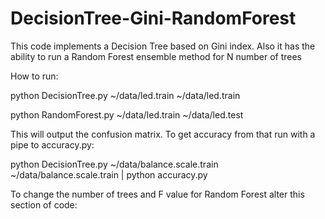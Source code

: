 # DecisionTree-Gini-RandomForest

This code implements a Decision Tree based on Gini index.  Also it has the ability to run a Random Forest ensemble method
for N number of trees


How to run:

python DecisionTree.py ~/data/led.train ~/data/led.train 

python RandomForest.py ~/data/led.train ~/data/led.test 

This will output the confusion matrix.   To get accuracy from that run with a pipe to accuracy.py:

python DecisionTree.py ~/data/balance.scale.train ~/data/balance.scale.train | python accuracy.py 

To change the number of trees and F value for Random Forest alter this section of code:

